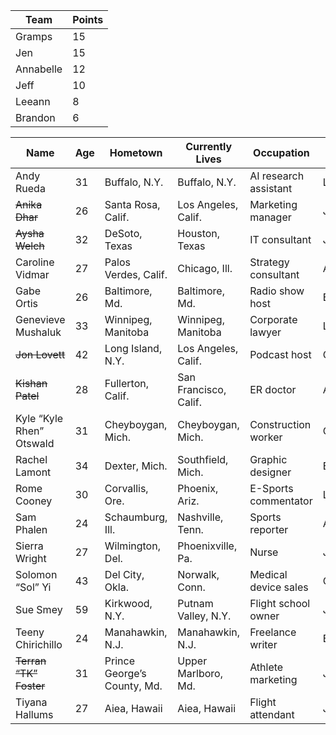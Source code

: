 |Team|Points|
| -------- | -------- |
| Gramps | 15 | 
| Jen | 15 |
| Annabelle | 12 |
| Jeff | 10 | 
| Leeann | 8 | 
| Brandon | 6 | 
 

| Name | Age | Hometown | Currently Lives | Occupation | Team |
| -------- | -------- | -------- | -------- | -------- | ----- |
| Andy Rueda | 31 | Buffalo, N.Y. | Buffalo, N.Y. | AI research assistant | Leeann |
| ~~Anika Dhar~~ | 26 | Santa Rosa, Calif. | Los Angeles, Calif. | Marketing manager | Jen |
| ~~Aysha Welch~~ | 32 | DeSoto, Texas | Houston, Texas | IT consultant | Jeff |
| Caroline Vidmar | 27 | Palos Verdes, Calif. | Chicago, Ill. | Strategy consultant | Annabelle |
| Gabe Ortis | 26 | Baltimore, Md. | Baltimore, Md. | Radio show host | Brandon |
| Genevieve Mushaluk | 33 | Winnipeg, Manitoba | Winnipeg, Manitoba | Corporate lawyer | Leeann |
| ~~Jon Lovett~~ | 42 | Long Island, N.Y. | Los Angeles, Calif. | Podcast host | Gramps |
| ~~Kishan Patel~~ | 28 | Fullerton, Calif. | San Francisco, Calif. | ER doctor | Annabelle |
| Kyle “Kyle Rhen” Otswald | 31 | Cheyboygan, Mich. | Cheyboygan, Mich. | Construction worker | Gramps |
| Rachel Lamont | 34 | Dexter, Mich. | Southfield, Mich. | Graphic designer | Brandon |
| Rome Cooney | 30 | Corvallis, Ore. | Phoenix, Ariz. | E-Sports commentator | Leeann |
| Sam Phalen | 24 | Schaumburg, Ill. | Nashville, Tenn. | Sports reporter | Annabelle |
| Sierra Wright | 27 | Wilmington, Del. | Phoenixville, Pa. | Nurse | Jeff |
| Solomon “Sol” Yi | 43 | Del City, Okla. | Norwalk, Conn. | Medical device sales | Gramps |
| Sue Smey | 59 | Kirkwood, N.Y. | Putnam Valley, N.Y. | Flight school owner | Jen |
| Teeny Chirichillo | 24 | Manahawkin, N.J. | Manahawkin, N.J. | Freelance writer | Brandon |
| ~~Terran “TK” Foster~~ | 31 | Prince George’s County, Md. | Upper Marlboro, Md. | Athlete marketing  | Jen |
| Tiyana Hallums | 27 | Aiea, Hawaii | Aiea, Hawaii | Flight attendant | Jeff |
